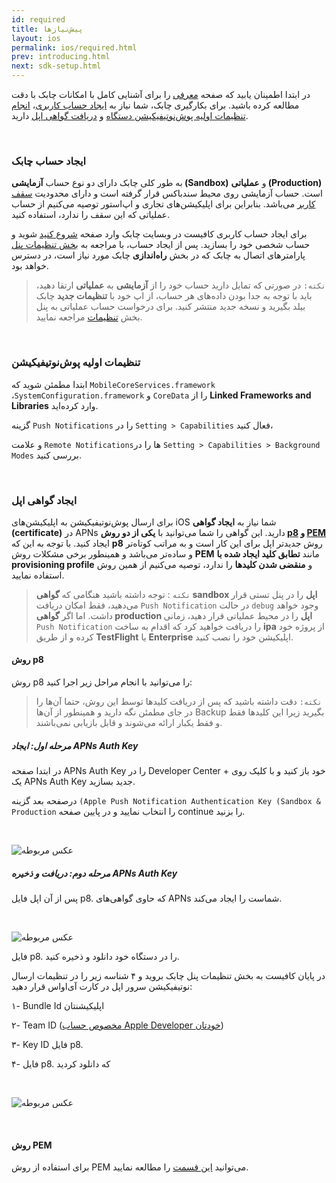 ```yaml
---
id: required
title: پیش‌نیازها
layout: ios
permalink: ios/required.html
prev: introducing.html
next: sdk-setup.html
---
```


در ابتدا اطمینان یابید که صفحه [معرفی](/ios/introducing.html) را برای آشنایی کامل با امکانات چابک با دقت مطالعه کرده باشید. برای بکارگیری چابک، شما نیاز به [ایجاد حساب کاربری](/ios/required.html#ایجاد-حساب-چابک)، [انجام تنظیمات اولیه پوش‌نوتیفیکیشن دستگاه](/ios/required.html#تنظیمات-اولیه-پوشنوتیفیکیشن) و [دریافت گواهی اپل](/ios/required.html#ایجاد-گواهی-اپل) دارید.

<Br>

### ایجاد حساب چابک

به طور کلی چابک دارای دو نوع حساب **آزمایشی (Sandbox)** و **عملیاتی (Production)** است. حساب‌ آزمایشی روی محیط سندباکس قرار گرفته است و دارای محدودیت [سقف کاربر](https://chabokpush.com/pricing.html) می‌باشد. بنابراین برای اپلیکیشن‌های تجاری و اپ‌استور توصیه می‌کنیم از حساب عملیاتی که این سقف را ندارد، استفاده کنید.

برای ایجاد حساب کاربری کافیست در وبسایت چابک وارد صفحه [شروع کنید](https://chabokpush.com/register.html) شوید و حساب شخصی خود را بسازید. پس از ایجاد حساب، با مراجعه به [بخش تنظیمات پنل](https://doc.chabokpush.com/panel/settings.html#%D8%AF%D8%B3%D8%AA%D8%B1%D8%B3%DB%8C%D9%87%D8%A7-%D9%88-%D8%AA%D9%88%DA%A9%D9%86%D9%87%D8%A7) پارامترهای اتصال به چابک که در بخش **راه‌اندازی** چابک مورد نیاز است، در دسترس خواهد بود. 

> `نکته:` در صورتی که تمایل دارید حساب خود را از **آزمایشی** به **عملیاتی** ارتقا دهید، باید با توجه به جدا بودن داده‌های هر حساب، از اپ خود با **تنظیمات جدید** چابک بیلد بگیرید و نسخه جدید منتشر کنید. برای درخواست حساب عملیاتی به پنل بخش [تنظیمات](https://sandbox.push.adpdigital.com/front/setting/accountRequest) مراجعه نمایید.

<Br>

### تنظیمات اولیه پوش‌نوتیفیکیشن

ابتدا مطمئن شوید که `MobileCoreServices.framework` ،`SystemConfiguration.framework` و `CoreData` را از **Linked Frameworks and Libraries** وارد کرده‌اید.

گزینه `Push Notifications` را در `Setting > Capabilities` فعال کنید،

و علامت `Remote Notifications`ها را در `Setting > Capabilities > Background Modes` بررسی کنید.

<Br>

### ایجاد گواهی اپل

برای ارسال پوش‌نوتیفیکیشن به اپلیکیشن‌های iOS شما نیاز به **ایجاد گواهی (certificate)** در APNs دارید. این گواهی را شما می‌توانید با **یکی از دو روش [p8](/ios/required.html#روش-p8) و [PEM](/ios/pem-certificate.html)** ایجاد کنید. با توجه به این که **p8** روش جدیدتر اپل برای این کار است و به مراتب کوتاه‌تر و ساده‌تر می‌باشد و همینطور برخی مشکلات روش **PEM** مانند **تطابق کلید ایجاد شده با provisioning profile** و **منقضی شدن کلیدها** را ندارد، توصیه می‌کنیم از همین روش استفاده نمایید.

>`نکته` : توجه داشته باشید هنگامی که **گواهی sandbox اپل** را در پنل تستی قرار می‌دهید، فقط امکان دریافت `Push Notification` در حالت `debug` وجود خواهد داشت. اما اگر **گواهی production اپل** را در محیط عملیاتی قرار دهید، زمانی `Push Notification` را دریافت خواهید کرد که اقدام به ساخت **ipa** از پروژه خود کرده و از طریق **TestFlight** یا **Enterprise** اپلیکیشن خود را نصب کنید.


#### روش p8

روش p8 را می‌توانید با انجام مراحل زیر اجرا کنید:

> `نکته:` دقت داشته باشید که پس از دریافت کلیدها توسط این روش، حتما آن‌ها را در جای مطمئن نگه‌ دارید و همینطور از آن‌ها Backup بگیرید زیرا این کلید‌ها فقط و فقط یکبار ارائه می‌شوند و قابل بازیابی نمی‌باشند. 

##### مرحله اول: ایجاد APNs Auth Key 

در ابتدا صفحه APNs Auth Key را در Developer Center خود باز کنید و با کلیک روی + یک APNs Auth Key  جدید بسازید.

درصفحه بعد گزینه `(Apple Push Notification Authentication Key (Sandbox & Production` را انتخاب نمایید و در پایین صفحه continue را بزنید.

<Br>

![عکس مربوطه](http://uupload.ir/files/f28b_certificate1.png)

##### مرحله دوم: دریافت و ذخیره APNs Auth Key 

پس از آن اپل فایل p8. که حاوی گواهی‌های APNs شماست را ایجاد می‌کند.

<Br>

![عکس مربوطه](http://uupload.ir/files/2lfd_certificate2.png)

فایل p8. را در دستگاه خود دانلود و ذخیره کنید. 


در پایان کافیست به بخش تنظیمات پنل چابک بروید و ۴ شناسه زیر را در تنظیمات ارسال نوتیفیکیشن سرور اپل در کارت آی‌اواس قرار دهید:

۱- Bundle Id اپلیکیشنتان 

۲- Team ID ([مخصوص حساب Apple Developer خودتان](https://developer.apple.com/account/#/membership/)) 

۳- Key ID فایل p8.

۴- فایل p8. که دانلود کردید

<Br>

![عکس مربوطه](http://uupload.ir/files/89cz_ios-push-settings.png)

<Br>

#### روش PEM

برای استفاده از روش PEM می‌توانید [این قسمت](/ios/pem-certificate.html) را مطالعه نمایید.
